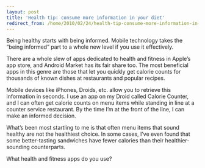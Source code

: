 ```yaml
---
layout: post
title: 'Health tip: consume more information in your diet'
redirect_from: /home/2010/02/24/health-tip-consume-more-information-in-your-diet/index.html
---
```

<p>Being healthy starts with being informed. Mobile technology takes the “being informed” part to a whole new level if you use it effectively.</p>
<p>There are a whole slew of apps dedicated to health and fitness in Apple’s app store, and Android Market has its fair share too. The most beneficial apps in this genre are those that let you quickly get calorie counts for thousands of known dishes at restaurants and popular recipes.</p>
<p>Mobile devices like iPhones, Droids, etc. allow you to retrieve this information in seconds. I use an app on my Droid called Calorie Counter, and I can often get calorie counts on menu items while standing in line at a counter service restaurant. By the time I’m at the front of the line, I can make an informed decision.</p>
<p>What’s been most startling to me is that often menu items that sound healthy are not the healthiest choice. In some cases, I’ve even found that some better-tasting sandwiches have fewer calories than their healthier-sounding counterparts.</p>
<p>What health and fitness apps do you use?</p>
